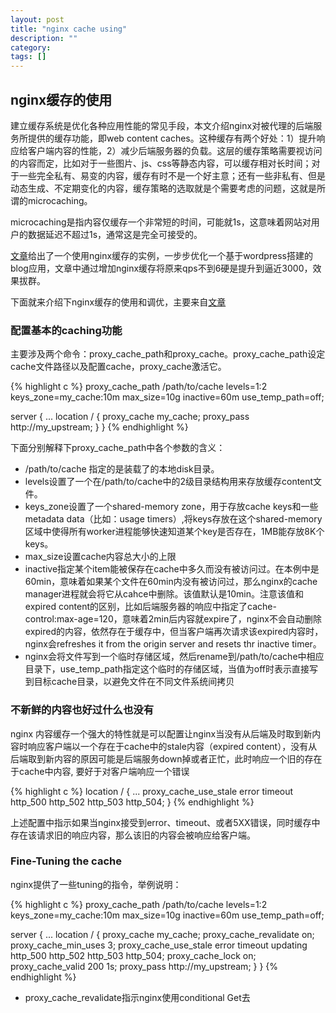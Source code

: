 ```yaml
---
layout: post
title: "nginx cache using"
description: ""
category: 
tags: []
---
```

## nginx缓存的使用
建立缓存系统是优化各种应用性能的常见手段，本文介绍nginx对被代理的后端服务所提供的缓存功能，即web content caches。这种缓存有两个好处：1）提升响应给客户端内容的性能，2）减少后端服务器的负载。这层的缓存策略需要视访问的内容而定，比如对于一些图片、js、css等静态内容，可以缓存相对长时间；对于一些完全私有、易变的内容，缓存有时不是一个好主意；还有一些非私有、但是动态生成、不定期变化的内容，缓存策略的选取就是个需要考虑的问题，这就是所谓的microcaching。

microcaching是指内容仅缓存一个非常短的时间，可能就1s，这意味着网站对用户的数据延迟不超过1s，通常这是完全可接受的。

[文章](https://www.nginx.com/blog/benefits-of-microcaching-nginx/)给出了一个使用nginx缓存的实例，一步步优化一个基于wordpress搭建的blog应用，文章中通过增加nginx缓存将原来qps不到6硬是提升到逼近3000，效果拔群。

下面就来介绍下nginx缓存的使用和调优，主要来自[文章](https://www.nginx.com/blog/nginx-caching-guide/)

### 配置基本的caching功能
主要涉及两个命令：proxy_cache_path和proxy_cache。proxy_cache_path设定cache文件路径以及配置cache，proxy_cache激活它。

{% highlight c %}
proxy_cache_path /path/to/cache levels=1:2 keys_zone=my_cache:10m max_size=10g inactive=60m 
                 use_temp_path=off;

server {
...
    location / {
        proxy_cache my_cache;
        proxy_pass http://my_upstream;
    }
}
{% endhighlight %}

下面分别解释下proxy_cache_path中各个参数的含义：
- /path/to/cache 指定的是装载了的本地disk目录。
- levels设置了一个在/path/to/cache中的2级目录结构用来存放缓存content文件。
- keys_zone设置了一个shared-memory zone，用于存放cache keys和一些metadata data（比如：usage timers）,将keys存放在这个shared-memory区域中使得所有worker进程能够快速知道某个key是否存在，1MB能存放8K个keys。
- max_size设置cache内容总大小的上限
- inactive指定某个item能被保存在cache中多久而没有被访问过。在本例中是60min，意味着如果某个文件在60min内没有被访问过，那么nginx的cache manager进程就会将它从cahce中删除。该值默认是10min。注意该值和expired content的区别，比如后端服务器的响应中指定了cache-control:max-age=120，意味着2min后内容就expire了，nginx不会自动删除expired的内容，依然存在于缓存中，但当客户端再次请求该expired内容时，nginx会refreshes it from the origin server and resets thr inactive timer。
- nginx会将文件写到一个临时存储区域，然后rename到/path/to/cache中相应目录下，use_temp_path指定这个临时的存储区域，当值为off时表示直接写到目标cache目录，以避免文件在不同文件系统间拷贝

### 不新鲜的内容也好过什么也没有
nginx 内容缓存一个强大的特性就是可以配置让nginx当没有从后端及时取到新内容时响应客户端以一个存在于cache中的stale内容（expired content），没有从后端取到新内容的原因可能是后端服务down掉或者正忙，此时响应一个旧的存在于cache中内容, 要好于对客户端响应一个错误

{% highlight c %}
location / {
    ...
    proxy_cache_use_stale error timeout http_500 http_502 http_503 http_504;
}
{% endhighlight %}

上述配置中指示如果当nginx接受到error、timeout、或者5XX错误，同时缓存中存在该请求旧的响应内容，那么该旧的内容会被响应给客户端。

### Fine-Tuning the cache
nginx提供了一些tuning的指令，举例说明：

{% highlight c %}
proxy_cache_path /path/to/cache levels=1:2 keys_zone=my_cache:10m max_size=10g inactive=60m
                 use_temp_path=off;

server {
    ...
    location / {
        proxy_cache my_cache;
        proxy_cache_revalidate on;
        proxy_cache_min_uses 3;
        proxy_cache_use_stale error timeout updating http_500 http_502 http_503 http_504;
        proxy_cache_lock on;
        proxy_cache_valid 200 1s;
        proxy_pass http://my_upstream;
    }
}
{% endhighlight %}

- proxy_cache_revalidate指示nginx使用conditional Get去

